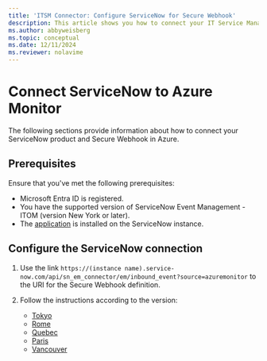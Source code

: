 ```yaml
---
title: 'ITSM Connector: Configure ServiceNow for Secure Webhook'
description: This article shows you how to connect your IT Service Management products and services with ServiceNow and Secure Webhook in Azure Monitor.
ms.author: abbyweisberg
ms.topic: conceptual
ms.date: 12/11/2024
ms.reviewer: nolavime
---
```


# Connect ServiceNow to Azure Monitor

The following sections provide information about how to connect your ServiceNow product and Secure Webhook in Azure.

## Prerequisites

Ensure that you've met the following prerequisites:

* Microsoft Entra ID is registered.
* You have the supported version of ServiceNow Event Management - ITOM (version New York or later).
* The [application](https://store.servicenow.com/sn_appstore_store.do#!/store/application/ac4c9c57dbb1d090561b186c1396191a/2.2.0) is installed on the ServiceNow instance.

## Configure the ServiceNow connection

1. Use the link `https://(instance name).service-now.com/api/sn_em_connector/em/inbound_event?source=azuremonitor` to the URI for the Secure Webhook definition.

1. Follow the instructions according to the version:
   * [Tokyo](https://docs.servicenow.com/bundle/tokyo-it-operations-management/page/product/event-management/concept/azure-integration.html)
   * [Rome](https://docs.servicenow.com/bundle/rome-it-operations-management/page/product/event-management/concept/azure-integration.html)
   * [Quebec](https://docs.servicenow.com/bundle/quebec-it-operations-management/page/product/event-management/concept/azure-integration.html)
   * [Paris](https://docs.servicenow.com/bundle/paris-it-operations-management/page/product/event-management/concept/azure-integration.html)
   * [Vancouver](https://docs.servicenow.com/bundle/vancouver-it-operations-management/page/product/event-management/concept/azure-integration.html)
